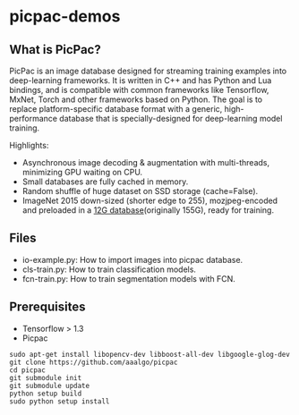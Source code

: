 # picpac-demos

## What is PicPac?

PicPac is an image database designed for streaming training
examples into deep-learning frameworks.  It is written in
C++ and has Python and Lua bindings, and is compatible with
common frameworks like Tensorflow, MxNet, Torch and other
frameworks based on Python.  The goal is to replace
platform-specific database format with a generic, high-
performance database that is specially-designed for
deep-learning model training.

Highlights:
- Asynchronous image decoding & augmentation with multi-threads,
  minimizing GPU waiting on CPU.
- Small databases are fully cached in memory.
- Random shuffle of huge dataset on SSD storage (cache=False).
- ImageNet 2015 down-sized (shorter edge to 255), mozjpeg-encoded and
  preloaded in a [12G
  database](http://www.aaalgo.com/picpac/datasets/ilsvrc/)(originally
  155G), ready for training.



## Files
- io-example.py:  How to import images into picpac database.
- cls-train.py: How to train classification models.
- fcn-train.py: How to train segmentation models with FCN.

## Prerequisites
- Tensorflow > 1.3
- Picpac

```
sudo apt-get install libopencv-dev libboost-all-dev libgoogle-glog-dev
git clone https://github.com/aaalgo/picpac
cd picpac
git submodule init
git submodule update
python setup build
sudo python setup install
```


